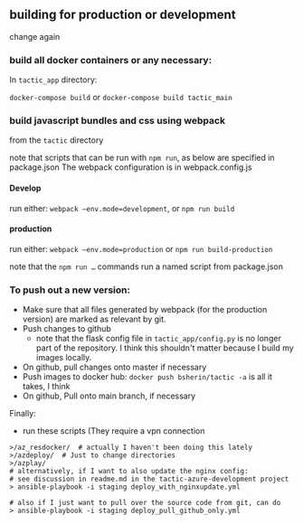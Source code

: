 ## building for production or development
change again

### build all docker containers or any necessary:
In `tactic_app` directory:

`docker-compose build` or `docker-compose build tactic_main`

### build javascript bundles and css using webpack
from the `tactic` directory

note that scripts that can be run with `npm run`, as below are specified in package.json
The webpack configuration is in webpack.config.js

#### Develop

run either:
`webpack —env.mode=development`, or `npm run build`

#### production
run either:
`webpack —env.mode=production`
or
`npm run build-production`

note that the `npm run …` commands run a named script from package.json

### To push out a new version:

* Make sure that all files generated by webpack (for the production version) are marked as relevant by git.
* Push changes to github
    * note that the flask config file in `tactic_app/config.py` is no longer part of the repository.
    I think this shouldn't matter because I build my images locally.
* On github, pull changes onto master if necessary
* Push images to docker hub: `docker push bsherin/tactic -a` is all it takes, I think
* On github, Pull onto main branch, if necessary

Finally:
* run these scripts (They require a vpn connection

```
>/az_resdocker/  # actually I haven't been doing this lately
>/azdeploy/  # Just to change directories
>/azplay/
# alternatively, if I want to also update the nginx config:
# see discussion in readme.md in the tactic-azure-development project
> ansible-playbook -i staging deploy_with_nginxupdate.yml

# also if I just want to pull over the source code from git, can do
> ansible-playbook -i staging deploy_pull_github_only.yml
```
